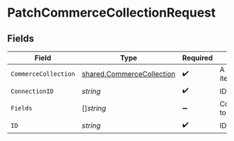 # PatchCommerceCollectionRequest


## Fields

| Field                                                                         | Type                                                                          | Required                                                                      | Description                                                                   |
| ----------------------------------------------------------------------------- | ----------------------------------------------------------------------------- | ----------------------------------------------------------------------------- | ----------------------------------------------------------------------------- |
| `CommerceCollection`                                                          | [shared.CommerceCollection](../../../pkg/models/shared/commercecollection.md) | :heavy_check_mark:                                                            | A collection of items/products/services                                       |
| `ConnectionID`                                                                | *string*                                                                      | :heavy_check_mark:                                                            | ID of the connection                                                          |
| `Fields`                                                                      | []*string*                                                                    | :heavy_minus_sign:                                                            | Comma-delimited fields to return                                              |
| `ID`                                                                          | *string*                                                                      | :heavy_check_mark:                                                            | ID of the Collection                                                          |